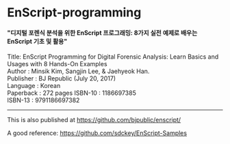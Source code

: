 # EnScript-programming

#### "디지털 포렌식 분석을 위한 EnScript 프로그래밍: 8가지 실전 예제로 배우는 EnScript 기초 및 활용"
Title: EnScript Programming for Digital Forensic Analysis: Learn Basics and Usages with 8 Hands-On Examples  
Author : Minsik Kim, Sangjin Lee, & Jaehyeok Han.  
Publisher : BJ Republic (July 20, 2017)  
Language : Korean  
Paperback : 272 pages
ISBN-10 : 1186697385  
ISBN-13 : 9791186697382  

***

This is also published at <https://github.com/bjpublic/enscript/>

A good reference: <https://github.com/sdckey/EnScript-Samples>
